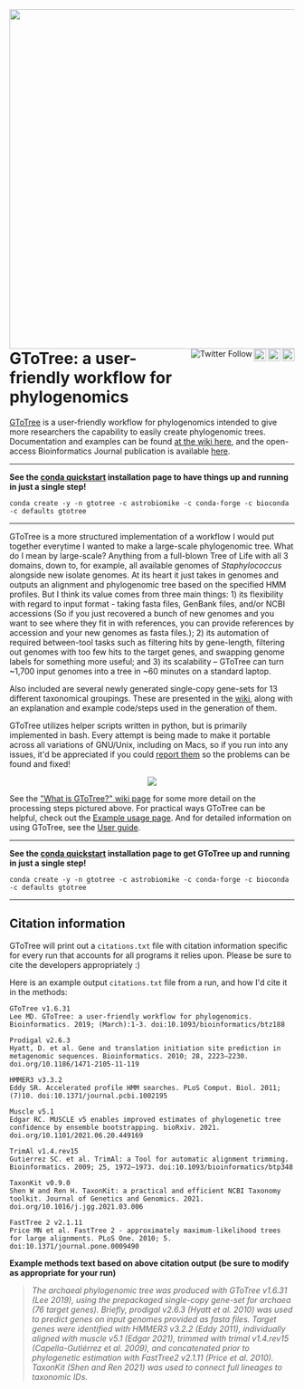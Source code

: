 
<img align="right" width="600" src="https://github.com/AstrobioMike/AstrobioMike.github.io/blob/master/images/GToTree-logo-1200px.png">  

<br>
<br>
<br>
<br>

<a href="https://scholar.google.com/citations?view_op=view_citation&citation_for_view=-ONw6lsAAAAJ:_FxGoFyzp5QC"><img align="right" alt="Citations" src="https://img.shields.io/badge/Citations-190+-blue" height="22"></a>
<br>
<a href="https://github.com/AstrobioMike/GToTree/wiki/installation#conda-quickstart"><img align="right" alt="Conda installs" src="https://img.shields.io/badge/Conda%20installs-2.4k-blue" height="22"></a>
<br>
<a href="https://doi.org/10.1093/bioinformatics/btz188"><img align="right" alt="DOI" src="https://img.shields.io/badge/DOI-10.1093/bioinformatics/btz188-blue" height="22"></a>
<br>
<a href="https://twitter.com/AstrobioMike"><img align="right" alt="Twitter Follow" src="https://img.shields.io/twitter/follow/AstrobioMike?color=blue&style=social"></a>
<br>

---

# GToTree: a user-friendly workflow for phylogenomics
[GToTree](https://github.com/AstrobioMike/GToTree/wiki) is a user-friendly workflow for phylogenomics intended to give more researchers the capability to easily create phylogenomic trees. Documentation and examples can be found [at the wiki here](https://github.com/AstrobioMike/GToTree/wiki), and the open-access Bioinformatics Journal publication is available [here](https://doi.org/10.1093/bioinformatics/btz188).

---

**See the [conda quickstart](https://github.com/AstrobioMike/GToTree/wiki/installation#conda-quickstart) installation page to have things up and running in just a single step!**

```
conda create -y -n gtotree -c astrobiomike -c conda-forge -c bioconda -c defaults gtotree
```

---

GToTree is a more structured implementation of a workflow I would put together everytime I wanted to make a large-scale phylogenomic tree. What do I mean by large-scale? Anything from a full-blown Tree of Life with all 3 domains, down to, for example, all available genomes of *Staphylococcus* alongside new isolate genomes. At its heart it just takes in genomes and outputs an alignment and phylogenomic tree based on the specified HMM profiles. But I think its value comes from three main things: 1) its flexibility with regard to input format - taking fasta files, GenBank files, and/or NCBI accessions (So if you just recovered a bunch of new genomes and you want to see where they fit in with references, you can provide references by accession and your new genomes as fasta files.); 2) its automation of required between-tool tasks such as filtering hits by gene-length, filtering out genomes with too few hits to the target genes, and swapping genome labels for something more useful; and 3) its scalability – GToTree can turn ~1,700 input genomes into a tree in ~60 minutes on a standard laptop.

Also included are several newly generated single-copy gene-sets for 13 different taxonomical groupings. These are presented in the [wiki](https://github.com/AstrobioMike/GToTree/wiki/SCG-sets), along with an explanation and example code/steps used in the generation of them. 

GToTree utilizes helper scripts written in python, but is primarily implemented in bash. Every attempt is being made to make it portable across all variations of GNU/Unix, including on Macs, so if you run into any issues, it'd be appreciated if you could [report them](https://github.com/AstrobioMike/GToTree/issues) so the problems can be found and fixed!  

<p align="center">
<a href="https://github.com/AstrobioMike/AstrobioMike.github.io/blob/master/images/GToTree-Overview-main.png"><img src="https://github.com/AstrobioMike/AstrobioMike.github.io/blob/master/images/GToTree-Overview.png"></a>
</p>

See the ["What is GToTree?" wiki page](https://github.com/AstrobioMike/GToTree/wiki/what-is-gtotree%3F) for some more detail on the processing steps pictured above. For practical ways GToTree can be helpful, check out the [Example usage page](https://github.com/AstrobioMike/GToTree/wiki/example-usage). And for detailed information on using GToTree, see the [User guide](https://github.com/AstrobioMike/GToTree/wiki/user-guide).

---

**See the [conda quickstart](https://github.com/AstrobioMike/GToTree/wiki/installation#conda-quickstart) installation page to get GToTree up and running in just a single step!**

```
conda create -y -n gtotree -c astrobiomike -c conda-forge -c bioconda -c defaults gtotree
```

---

## Citation information

GToTree will print out a `citations.txt` file with citation information specific for every run that accounts for all programs it relies upon. Please be sure to cite the developers appropriately :)

Here is an example output `citations.txt` file from a run, and how I'd cite it in the methods:

```
GToTree v1.6.31
Lee MD. GToTree: a user-friendly workflow for phylogenomics. Bioinformatics. 2019; (March):1-3. doi:10.1093/bioinformatics/btz188

Prodigal v2.6.3
Hyatt, D. et al. Gene and translation initiation site prediction in metagenomic sequences. Bioinformatics. 2010; 28, 2223–2230. doi.org/10.1186/1471-2105-11-119

HMMER3 v3.3.2
Eddy SR. Accelerated profile HMM searches. PLoS Comput. Biol. 2011; (7)10. doi:10.1371/journal.pcbi.1002195

Muscle v5.1
Edgar RC. MUSCLE v5 enables improved estimates of phylogenetic tree confidence by ensemble bootstrapping. bioRxiv. 2021. doi.org/10.1101/2021.06.20.449169

TrimAl v1.4.rev15
Gutierrez SC. et al. TrimAl: a Tool for automatic alignment trimming. Bioinformatics. 2009; 25, 1972–1973. doi:10.1093/bioinformatics/btp348

TaxonKit v0.9.0
Shen W and Ren H. TaxonKit: a practical and efficient NCBI Taxonomy toolkit. Journal of Genetics and Genomics. 2021. doi.org/10.1016/j.jgg.2021.03.006

FastTree 2 v2.1.11
Price MN et al. FastTree 2 - approximately maximum-likelihood trees for large alignments. PLoS One. 2010; 5. doi:10.1371/journal.pone.0009490
```

**Example methods text based on above citation output (be sure to modify as appropriate for your run)**
> *The archaeal phylogenomic tree was produced with GToTree v1.6.31 (Lee 2019), using the prepackaged single-copy gene-set for archaea (76 target genes). Briefly, prodigal v2.6.3 (Hyatt et al. 2010) was used to predict genes on input genomes provided as fasta files. Target genes were identified with HMMER3 v3.2.2 (Eddy 2011), individually aligned with muscle v5.1 (Edgar 2021), trimmed with trimal v1.4.rev15 (Capella-Gutiérrez et al. 2009), and concatenated prior to phylogenetic estimation with FastTree2 v2.1.11 (Price et al. 2010). TaxonKit (Shen and Ren 2021) was used to connect full lineages to taxonomic IDs.*
